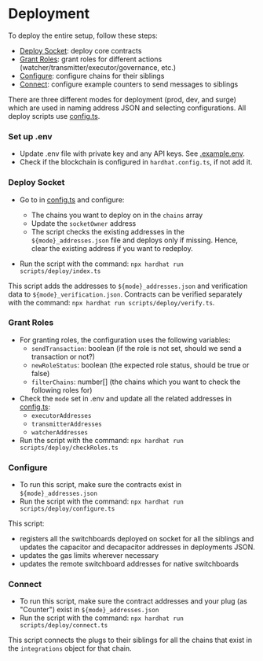# Deployment

To deploy the entire setup, follow these steps:

- [Deploy Socket](#deploy-socket): deploy core contracts
- [Grant Roles](#grant-roles): grant roles for different actions (watcher/transmitter/executor/governance, etc.)
- [Configure](#configure): configure chains for their siblings
- [Connect](#connect): configure example counters to send messages to siblings

There are three different modes for deployment (prod, dev, and surge) which are used in naming address JSON and selecting configurations. All deploy scripts use [config.ts](./config.ts).

### Set up .env

- Update .env file with private key and any API keys. See [.example.env](../.env.example).
- Check if the blockchain is configured in `hardhat.config.ts`, if not add it.

### Deploy Socket

- Go to in [config.ts](./config.ts) and configure:

  - The chains you want to deploy on in the `chains` array
  - Update the `socketOwner` address
  - The script checks the existing addresses in the `${mode}_addresses.json` file and deploys only if missing. Hence, clear the existing address if you want to redeploy.

- Run the script with the command:
  `npx hardhat run scripts/deploy/index.ts`

This script adds the addresses to `${mode}_addresses.json` and verification data to `${mode}_verification.json`. Contracts can be verified separately with the command: `npx hardhat run scripts/deploy/verify.ts`.

### Grant Roles

- For granting roles, the configuration uses the following variables:
  - `sendTransaction`: boolean (if the role is not set, should we send a transaction or not?)
  - `newRoleStatus`: boolean (the expected role status, should be true or false)
  - `filterChains`: number[] (the chains which you want to check the following roles for)
- Check the `mode` set in .env and update all the related addresses in [config.ts](./config.ts):
  - `executorAddresses`
  - `transmitterAddresses`
  - `watcherAddresses`
- Run the script with the command:
  `npx hardhat run scripts/deploy/checkRoles.ts`

### Configure

- To run this script, make sure the contracts exist in `${mode}_addresses.json`
- Run the script with the command:
  `npx hardhat run scripts/deploy/configure.ts`

This script:

- registers all the switchboards deployed on socket for all the siblings and updates the capacitor and decapacitor addresses in deployments JSON.
- updates the gas limits wherever necessary
- updates the remote switchboard addresses for native switchboards

### Connect

- To run this script, make sure the contract addresses and your plug (as "Counter") exist in `${mode}_addresses.json`
- Run the script with the command:
  `npx hardhat run scripts/deploy/connect.ts`

This script connects the plugs to their siblings for all the chains that exist in the `integrations` object for that chain.
